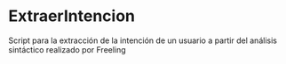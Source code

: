 ExtraerIntencion
================

Script para la extracción de la intención de un usuario a partir del análisis sintáctico realizado por Freeling
